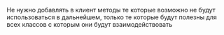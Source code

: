 Не нужно добавлять в клиент методы те которые возможно не будут использоваться в дальнейшем, только те которые будут полезны для всех классов с которым они будут взаимодействовать